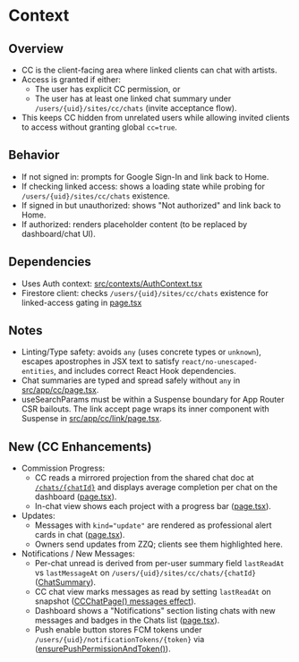 # Context

## Overview
- CC is the client-facing area where linked clients can chat with artists.
- Access is granted if either:
  - The user has explicit CC permission, or
  - The user has at least one linked chat summary under `/users/{uid}/sites/cc/chats` (invite acceptance flow).
- This keeps CC hidden from unrelated users while allowing invited clients to access without granting global `cc=true`.

## Behavior
- If not signed in: prompts for Google Sign-In and link back to Home.
- If checking linked access: shows a loading state while probing for `/users/{uid}/sites/cc/chats` existence.
- If signed in but unauthorized: shows "Not authorized" and link back to Home.
- If authorized: renders placeholder content (to be replaced by dashboard/chat UI).

## Dependencies
- Uses Auth context: [src/contexts/AuthContext.tsx](src/contexts/AuthContext.tsx)
- Firestore client: checks `/users/{uid}/sites/cc/chats` existence for linked-access gating in [page.tsx](src/app/cc/page.tsx)

## Notes
- Linting/Type safety: avoids `any` (uses concrete types or `unknown`), escapes apostrophes in JSX text to satisfy `react/no-unescaped-entities`, and includes correct React Hook dependencies.
- Chat summaries are typed and spread safely without `any` in [src/app/cc/page.tsx](src/app/cc/page.tsx).
- useSearchParams must be within a Suspense boundary for App Router CSR bailouts. The link accept page wraps its inner component with Suspense in [src/app/cc/link/page.tsx](src/app/cc/link/page.tsx).

## New (CC Enhancements)
- Commission Progress:
  - CC reads a mirrored projection from the shared chat doc at [`/chats/{chatId}`](src/lib/linking.ts:33) and displays average completion per chat on the dashboard ([page.tsx](src/app/cc/page.tsx)).
  - In-chat view shows each project with a progress bar ([page.tsx](src/app/cc/chat/[chatId]/page.tsx)).
- Updates:
  - Messages with `kind="update"` are rendered as professional alert cards in chat ([page.tsx](src/app/cc/chat/[chatId]/page.tsx:98)).
  - Owners send updates from ZZQ; clients see them highlighted here.
- Notifications / New Messages:
  - Per-chat unread is derived from per-user summary field `lastReadAt` vs `lastMessageAt` on `/users/{uid}/sites/cc/chats/{chatId}` ([ChatSummary](src/lib/linking.ts:43)).
  - CC chat view marks messages as read by setting `lastReadAt` on snapshot ([CCChatPage() messages effect](src/app/cc/chat/[chatId]/page.tsx:49)).
  - Dashboard shows a "Notifications" section listing chats with new messages and badges in the Chats list ([page.tsx](src/app/cc/page.tsx:172)).
  - Push enable button stores FCM tokens under `/users/{uid}/notificationTokens/{token}` via ([ensurePushPermissionAndToken()](src/lib/notifications.ts:23)).